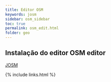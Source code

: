 ```yaml
---
title: Editor OSM
keywords: josm
sidebar: osm_sidebar
toc: true
permalink: osm_edit.html
folder: geo
---
```



## Instalação do editor OSM editor
    
[JOSM](https://josm.openstreetmap.de/wiki/Download)

{% include links.html %}
